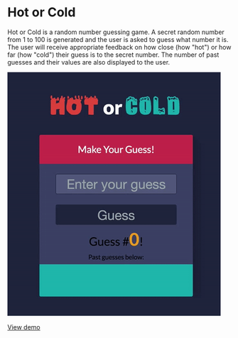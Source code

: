 <h1>Hot or Cold</h1>

Hot or Cold is a random number guessing game. A secret random number from 1 to 100 is generated and the user is asked to guess what number it is. The user will receive appropriate feedback on how close (how "hot") or how far (how "cold") their guess is to the secret number. The number of past guesses and their values are also displayed to the user.

<a href="http://www.emilychen.net/hotorcold/" target="_blank"><img src="images/screenshot.gif"></a>

<a href="http://www.emilychen.net/hotorcold/" target="_blank">View demo</a>